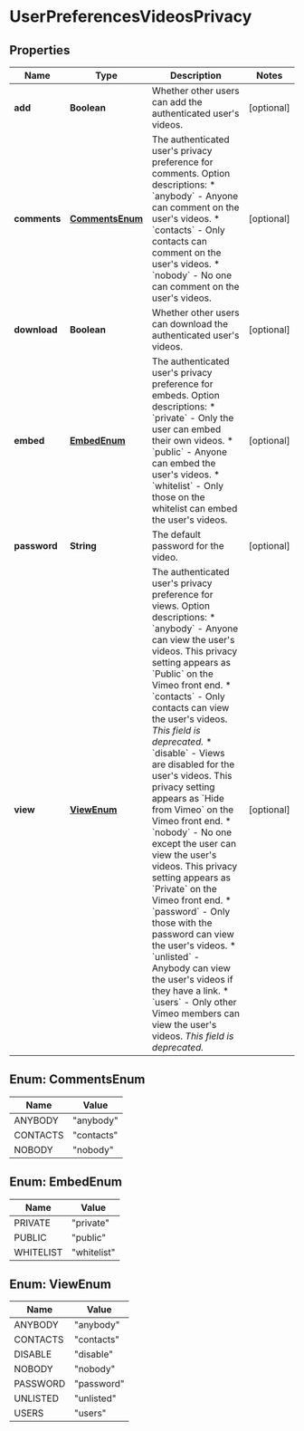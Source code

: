 

# UserPreferencesVideosPrivacy


## Properties

| Name | Type | Description | Notes |
|------------ | ------------- | ------------- | -------------|
|**add** | **Boolean** | Whether other users can add the authenticated user&#39;s videos. |  [optional] |
|**comments** | [**CommentsEnum**](#CommentsEnum) | The authenticated user&#39;s privacy preference for comments.  Option descriptions:  * &#x60;anybody&#x60; - Anyone can comment on the user&#39;s videos.  * &#x60;contacts&#x60; - Only contacts can comment on the user&#39;s videos.  * &#x60;nobody&#x60; - No one can comment on the user&#39;s videos.  |  [optional] |
|**download** | **Boolean** | Whether other users can download the authenticated user&#39;s videos. |  [optional] |
|**embed** | [**EmbedEnum**](#EmbedEnum) | The authenticated user&#39;s privacy preference for embeds.  Option descriptions:  * &#x60;private&#x60; - Only the user can embed their own videos.  * &#x60;public&#x60; - Anyone can embed the user&#39;s videos.  * &#x60;whitelist&#x60; - Only those on the whitelist can embed the user&#39;s videos.  |  [optional] |
|**password** | **String** | The default password for the video. |  [optional] |
|**view** | [**ViewEnum**](#ViewEnum) | The authenticated user&#39;s privacy preference for views.  Option descriptions:  * &#x60;anybody&#x60; - Anyone can view the user&#39;s videos. This privacy setting appears as &#x60;Public&#x60; on the Vimeo front end.  * &#x60;contacts&#x60; - Only contacts can view the user&#39;s videos. _This field is deprecated._  * &#x60;disable&#x60; - Views are disabled for the user&#39;s videos. This privacy setting appears as &#x60;Hide from Vimeo&#x60; on the Vimeo front end.  * &#x60;nobody&#x60; - No one except the user can view the user&#39;s videos. This privacy setting appears as &#x60;Private&#x60; on the Vimeo front end.  * &#x60;password&#x60; - Only those with the password can view the user&#39;s videos.  * &#x60;unlisted&#x60; - Anybody can view the user&#39;s videos if they have a link.  * &#x60;users&#x60; - Only other Vimeo members can view the user&#39;s videos. _This field is deprecated._  |  [optional] |



## Enum: CommentsEnum

| Name | Value |
|---- | -----|
| ANYBODY | &quot;anybody&quot; |
| CONTACTS | &quot;contacts&quot; |
| NOBODY | &quot;nobody&quot; |



## Enum: EmbedEnum

| Name | Value |
|---- | -----|
| PRIVATE | &quot;private&quot; |
| PUBLIC | &quot;public&quot; |
| WHITELIST | &quot;whitelist&quot; |



## Enum: ViewEnum

| Name | Value |
|---- | -----|
| ANYBODY | &quot;anybody&quot; |
| CONTACTS | &quot;contacts&quot; |
| DISABLE | &quot;disable&quot; |
| NOBODY | &quot;nobody&quot; |
| PASSWORD | &quot;password&quot; |
| UNLISTED | &quot;unlisted&quot; |
| USERS | &quot;users&quot; |



